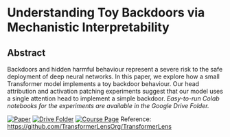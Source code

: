 # Understanding Toy Backdoors via Mechanistic Interpretability
## Abstract
Backdoors and hidden harmful behaviour represent a severe risk to the safe deployment of deep neural networks. In this paper, we explore how a small Transformer model implements a toy backdoor behaviour. Our head attribution and activation patching experiments suggest that our model uses a single attention head to implement a simple backdoor. *Easy-to-run Colab notebooks for the experiments are available in the Google Drive Folder.*

[![Paper](https://img.shields.io/badge/Paper-007ACC?style=for-the-badge&labelColor=007ACC)](https://drive.google.com/file/d/1z_Cyf4Od9oleou-eSpmaR3_GqAMdl3Xk/view?usp=sharing)
[![Drive Folder](https://img.shields.io/badge/Drive_Folder-007ACC?style=for-the-badge&labelColor=007ACC)](https://drive.google.com/drive/folders/1bYo5cmAbYJfbly7my4PkCFa21mJxQtdu?usp=sharing)
[![Course Page](https://img.shields.io/badge/Course_Page-007ACC?style=for-the-badge&labelColor=007ACC)](https://www.cl.cam.ac.uk/teaching/2324/R252/)
Reference: https://github.com/TransformerLensOrg/TransformerLens
